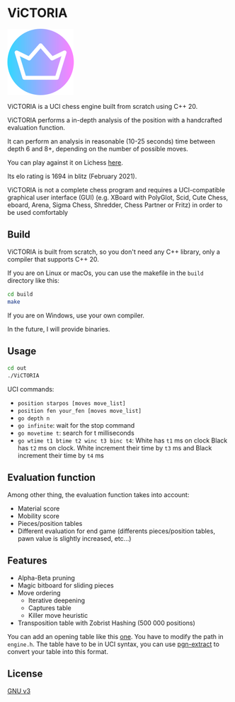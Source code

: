 # ViCTORIA

![](images/icon150x150.png)

ViCTORIA is a UCI chess engine built from scratch using C++ 20.

ViCTORIA performs a in-depth analysis of the position with a handcrafted evaluation function.

It can perform an analysis in reasonable (10-25 seconds) time between depth 6 and 8+, depending on the number of possible moves.

You can play against it on Lichess [here](https://lichess.org/@/ViCTORIA_engine).

Its elo rating is 1694 in blitz (February 2021).

ViCTORIA is not a complete chess program and requires a UCI-compatible graphical user interface (GUI) (e.g. XBoard with PolyGlot, Scid, Cute Chess, eboard, Arena, Sigma Chess, Shredder, Chess Partner or Fritz) in order to be used comfortably

## Build
ViCTORIA is built from scratch, so you don't need any C++ library, only a compiler that supports C++ 20.

If you are on Linux or macOs, you can use the makefile in the ```build``` directory like this:
```bash
cd build
make
```
If you are on Windows, use your own compiler.

In the future, I will provide binaries.

## Usage
```bash
cd out
./ViCTORIA
```
UCI commands:
+ ```position starpos [moves move_list]```
+ ```position fen your_fen [moves move_list]```
+ ```go depth n```
+ ```go infinite```: wait for the stop command
+ ```go movetime t```: search for t milliseconds
+ ```go wtime t1 btime t2 winc t3 binc t4```: White has ```t1``` ms on clock Black has ```t2``` ms on clock. White increment their time by ```t3``` ms and Black increment their time by ```t4``` ms

## Evaluation function
Among other thing, the evaluation function takes into account:
+ Material score
+ Mobility score
+ Pieces/position tables
+ Different evaluation for end game (differents pieces/position tables, pawn value is slightly increased, etc...)

## Features
+ Alpha-Beta pruning
+ Magic bitboard for sliding pieces
+ Move ordering
    + Iterative deepening
    + Captures table
    + Killer move heuristic
+ Transposition table with Zobrist Hashing (500 000 positions)

You can add an opening table like this [one](https://mega.nz/file/fFl1CK4I#gMdpOIj_1FSgyxZzVhFHoJPsaeJYWjTjygSgOaUOTsQ). You have to modify the path in ```engine.h```.
The table have to be in UCI syntax, you can use [pgn-extract](https://www.cs.kent.ac.uk/people/staff/djb/pgn-extract/) to convert your table into this format.

## License
[GNU v3](https://choosealicense.com/licenses/gpl-3.0/)
